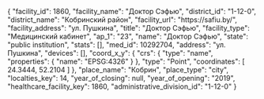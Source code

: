 {
    "facility_id": 1860,
    "facility_name": "Доктор Сэфью",
    "district_id": "1-12-0",
    "district_name": "Кобринский район",
    "facility_url": "https:\/\/safiu.by\/",
    "facility_address": "ул. Пушкина",
    "title": "Доктор Сэфью",
    "facility_type": "Медицинский кабинет",
    "ap_1": "23",
    "name": "Доктор Сэфью",
    "state": "public institution",
    "stats": [],
    "med_id": 10292704,
    "address": "ул. Пушкина",
    "devices": [],
    "coord_x_y": {
        "crs": {
            "type": "name",
            "properties": {
                "name": "EPSG:4326"
            }
        },
        "type": "Point",
        "coordinates": [
            24.3444,
            52.2104
        ]
    },
    "place_name": "Кобрин",
    "place_type": "city",
    "localties_key": 14,
    "year_of_closing": null,
    "year_of_opening": "2019",
    "healthcare_facility_key": 1860,
    "administrative_division_id": "1-12-0"
}